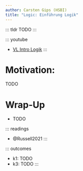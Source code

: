 ```yaml
---
author: Carsten Gips (HSBI)
title: "Logic: Einführung Logik"
---
```


::: tldr
TODO
:::

::: youtube
-   [VL Intro Logik](https://youtu.be/eFyo4Xh59ns)
:::

# Motivation:

TODO

# Wrap-Up

-   TODO

::: readings
-   @Russell2021
:::

::: outcomes
-   k1: TODO
-   k3: TODO
:::

